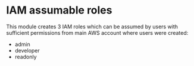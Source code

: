 # IAM assumable roles

This module creates 3 IAM roles which can be assumed by users with sufficient permissions from main AWS account where users were created:

* admin
* developer
* readonly
